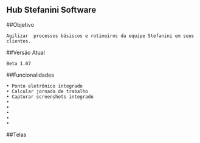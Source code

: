 ## Hub Stefanini Software

##Objetivo  
```
Agilizar  processos básiscos e rotineiros da equipe Stefanini em seus clientes.
```
##Versão Atual
```
Beta 1.07
```
##Funcionalidades
```
• Ponto eletrônico integrado
• Calcular jornada de trabalho
• Capturar screenshots integrado
•
•
•
•
•
```

##Telas
```

```


